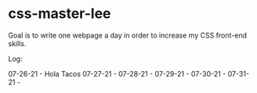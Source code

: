 # css-master-lee

Goal is to write one webpage a day in order to increase my CSS front-end skills.

Log:

07-26-21 - Hola Tacos
07-27-21 -
07-28-21 -
07-29-21 -
07-30-21 -
07-31-21 -
